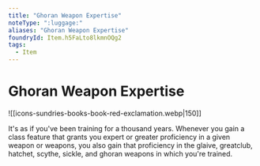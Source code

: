 ```yaml
---
title: "Ghoran Weapon Expertise"
noteType: ":luggage:"
aliases: "Ghoran Weapon Expertise"
foundryId: Item.h5FaLto8lkmnOQg2
tags:
  - Item
---
```


# Ghoran Weapon Expertise
![[icons-sundries-books-book-red-exclamation.webp|150]]

It's as if you've been training for a thousand years. Whenever you gain a class feature that grants you expert or greater proficiency in a given weapon or weapons, you also gain that proficiency in the glaive, greatclub, hatchet, scythe, sickle, and ghoran weapons in which you're trained.
